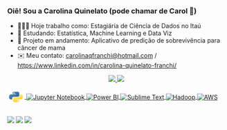 ### Oiê! Sou a Carolina Quinelato (pode chamar de Carol 💖)

- 👩🏽‍💻 Hoje trabalho como: Estagiária de Ciência de Dados no Itaú
- 🚀 Estudando: Estatística, Machine Learning e Data Viz
- :pushpin: Projeto em andamento: Aplicativo de predição de sobrevivência para câncer de mama
- ✉️ Meu contato:  carolinaqfranchi@hotmail.com / https://www.linkedin.com/in/carolina-quinelato-franchi/


<div align="center">
  <a href="https://github.com/carolinaquinelato">
  <img height="150em" src="https://github-readme-stats.vercel.app/api?username=carolinaquinelato&show_icons=true&theme=dracula&include_all_commits=true&count_private=true"/>
  <img height="150em" src="https://github-readme-stats.vercel.app/api/top-langs/?username=carolinaquinelato&layout=compact&langs_count=7&theme=dracula"/>
</div>
<div style="display: inline_block"><br>
  <img align="center" alt="Python" height="30" width="40" src="https://raw.githubusercontent.com/devicons/devicon/master/icons/python/python-original.svg">
  <img align="center" alt="Jupyter Notebook" height="30" width="40" src="https://upload.wikimedia.org/wikipedia/commons/3/38/Jupyter_logo.svg">
  <img align="center" alt="Power BI" height="30" width="40" src="https://upload.wikimedia.org/wikipedia/commons/thumb/c/cf/New_Power_BI_Logo.svg/640px-New_Power_BI_Logo.svg.png">
  <img align="center" alt="Sublime Text" height="30" width="40" src="https://cdn.worldvectorlogo.com/logos/sublime-text.svg">
  <img align="center" alt="Hadoop" height="30" width="40" src="https://cdn.worldvectorlogo.com/logos/hadoop.svg"> 
  <img align="center" alt="AWS" height="30" width="40" src="https://upload.wikimedia.org/wikipedia/commons/thumb/9/93/Amazon_Web_Services_Logo.svg/1024px-Amazon_Web_Services_Logo.svg.png">
</div>
  
##
 
<div> 
  <a href = "mailto:carolinaqfranchi@hotmail.com"><img src="https://img.shields.io/badge/Microsoft_Outlook-0078D4?style=for-the-badge&logo=microsoft-outlook&logoColor=white" target="_blank"></a>
  <a href="https://www.linkedin.com/in/carolina-quinelato-franchi/" target="_blank"><img src="https://img.shields.io/badge/-LinkedIn-%230077B5?style=for-the-badge&logo=linkedin&logoColor=white" target="_blank"></a> 
  <a href="https://t.me/Carolina_Quinelato" target="_blank"><img src="https://img.shields.io/badge/Telegram-2CA5E0?style=for-the-badge&logo=telegram&logoColor=white" target="_blank"></a> 
 

 
</div>
